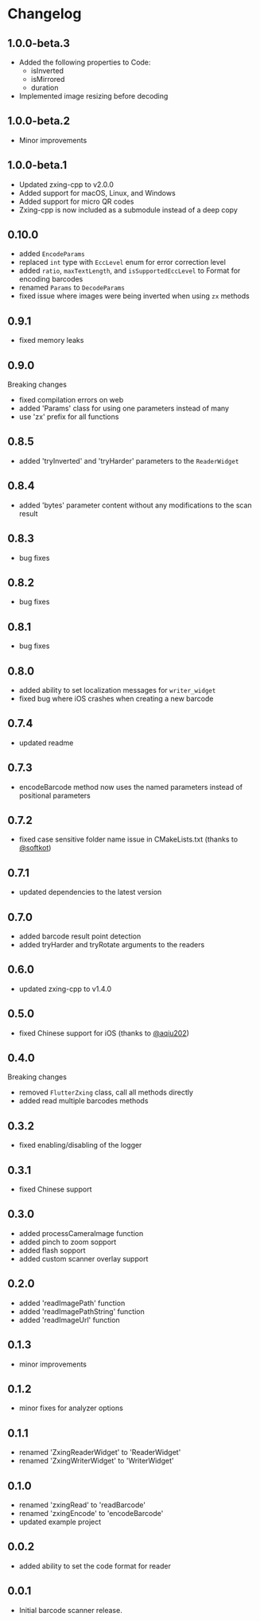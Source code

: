 # Changelog

## 1.0.0-beta.3

* Added the following properties to Code:
  * isInverted
  * isMirrored
  * duration
* Implemented image resizing before decoding

## 1.0.0-beta.2

* Minor improvements

## 1.0.0-beta.1

* Updated zxing-cpp to v2.0.0
* Added support for macOS, Linux, and Windows
* Added support for micro QR codes
* Zxing-cpp is now included as a submodule instead of a deep copy

## 0.10.0

* added `EncodeParams`
* replaced `int` type with `EccLevel` enum for error correction level
* added `ratio`, `maxTextLength`, and `isSupportedEccLevel` to Format for encoding barcodes
* renamed `Params` to `DecodeParams`
* fixed issue where images were being inverted when using `zx` methods

## 0.9.1

* fixed memory leaks

## 0.9.0

Breaking changes

* fixed compilation errors on web
* added 'Params' class for using one parameters instead of many
* use 'zx' prefix for all functions

## 0.8.5

* added 'tryInverted' and 'tryHarder' parameters to the `ReaderWidget`

## 0.8.4

* added 'bytes' parameter content without any modifications to the scan result

## 0.8.3

* bug fixes

## 0.8.2

* bug fixes

## 0.8.1

* bug fixes
  
## 0.8.0

* added ability to set localization messages for `writer_widget`
* fixed bug where iOS crashes when creating a new barcode

## 0.7.4

* updated readme

## 0.7.3

* encodeBarcode method now uses the named parameters instead of positional parameters

## 0.7.2

* fixed case sensitive folder name issue in CMakeLists.txt (thanks to [@softkot](https://github.com/softkot))

## 0.7.1

* updated dependencies to the latest version

## 0.7.0

* added barcode result point detection
* added tryHarder and tryRotate arguments to the readers

## 0.6.0

* updated zxing-cpp to v1.4.0

## 0.5.0

* fixed Chinese support for iOS (thanks to [@aqiu202](https://github.com/aqiu202))

## 0.4.0

Breaking changes

* removed `FlutterZxing` class, call all methods directly
* added read multiple barcodes methods

## 0.3.2

* fixed enabling/disabling of the logger

## 0.3.1

* fixed Chinese support

## 0.3.0

* added processCameraImage function
* added pinch to zoom sopport
* added flash sopport
* added custom scanner overlay support

## 0.2.0

* added 'readImagePath' function
* added 'readImagePathString' function
* added 'readImageUrl' function

## 0.1.3

* minor improvements

## 0.1.2

* minor fixes for analyzer options

## 0.1.1

* renamed 'ZxingReaderWidget' to 'ReaderWidget'
* renamed 'ZxingWriterWidget' to 'WriterWidget'

## 0.1.0

* renamed 'zxingRead' to 'readBarcode'
* renamed 'zxingEncode' to 'encodeBarcode'
* updated example project

## 0.0.2

* added ability to set the code format for reader

## 0.0.1

* Initial barcode scanner release.
